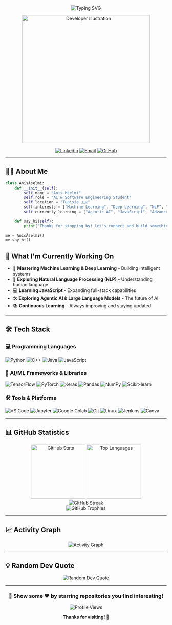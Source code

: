 <div align="center">
  <img src="https://readme-typing-svg.herokuapp.com?font=Fira+Code&size=32&duration=2800&pause=2000&color=00D9FF&center=true&vCenter=true&width=940&lines=Hey+There!+👋+I'm+Anis+Mselmi;AI+%26+Software+Engineering+Student;Machine+Learning+Enthusiast+🤖;Always+Learning+%26+Building+🚀" alt="Typing SVG" />
</div>

<p align="center">
  <img src="https://cdn.dribbble.com/users/1162077/screenshots/3848914/programmer.gif" alt="Developer Illustration" width="400"/>
</p>

<div align="center">
  
[![LinkedIn](https://img.shields.io/badge/LinkedIn-0077B5?style=for-the-badge&logo=linkedin&logoColor=white)](https://www.linkedin.com/in/anis-mselmi-441b39326/)
[![Email](https://img.shields.io/badge/Email-D14836?style=for-the-badge&logo=gmail&logoColor=white)](mailto:anismselmi490@gmail.com)
[![GitHub](https://img.shields.io/badge/GitHub-100000?style=for-the-badge&logo=github&logoColor=white)](https://github.com/anis-mselmi)

</div>

---

## 👨‍💻 About Me

```python
class AnisÄselmi:
    def __init__(self):
        self.name = "Anis Mselmi"
        self.role = "AI & Software Engineering Student"
        self.location = "Tunisia 🇹🇳"
        self.interests = ["Machine Learning", "Deep Learning", "NLP", "LLMs"]
        self.currently_learning = ["Agentic AI", "JavaScript", "Advanced ML"]
        
    def say_hi(self):
        print("Thanks for stopping by! Let's connect and build something amazing together!")

me = AnisÄselmi()
me.say_hi()
```

## 🚀 What I'm Currently Working On

- 🤖 **Mastering Machine Learning & Deep Learning** - Building intelligent systems
- 🧠 **Exploring Natural Language Processing (NLP)** - Understanding human language
- 💻 **Learning JavaScript** - Expanding full-stack capabilities
- 🛠️ **Exploring Agentic AI & Large Language Models** - The future of AI
- 📚 **Continuous Learning** - Always improving and staying updated

---

## 🛠️ Tech Stack

### 💻 Programming Languages
<p align="left">
  <img src="https://img.shields.io/badge/Python-3776AB?style=for-the-badge&logo=python&logoColor=white" alt="Python"/>
  <img src="https://img.shields.io/badge/C++-00599C?style=for-the-badge&logo=cplusplus&logoColor=white" alt="C++"/>
  <img src="https://img.shields.io/badge/Java-ED8B00?style=for-the-badge&logo=openjdk&logoColor=white" alt="Java"/>
  <img src="https://img.shields.io/badge/JavaScript-F7DF1E?style=for-the-badge&logo=javascript&logoColor=black" alt="JavaScript"/>
</p>

### 🤖 AI/ML Frameworks & Libraries
<p align="left">
  <img src="https://img.shields.io/badge/TensorFlow-FF6F00?style=for-the-badge&logo=tensorflow&logoColor=white" alt="TensorFlow"/>
  <img src="https://img.shields.io/badge/PyTorch-EE4C2C?style=for-the-badge&logo=pytorch&logoColor=white" alt="PyTorch"/>
  <img src="https://img.shields.io/badge/Keras-D00000?style=for-the-badge&logo=keras&logoColor=white" alt="Keras"/>
  <img src="https://img.shields.io/badge/Pandas-150458?style=for-the-badge&logo=pandas&logoColor=white" alt="Pandas"/>
  <img src="https://img.shields.io/badge/NumPy-013243?style=for-the-badge&logo=numpy&logoColor=white" alt="NumPy"/>
  <img src="https://img.shields.io/badge/scikit--learn-F7931E?style=for-the-badge&logo=scikit-learn&logoColor=white" alt="Scikit-learn"/>
</p>

### 🛠️ Tools & Platforms
<p align="left">
  <img src="https://img.shields.io/badge/VS_Code-007ACC?style=for-the-badge&logo=visual-studio-code&logoColor=white" alt="VS Code"/>
  <img src="https://img.shields.io/badge/Jupyter-F37626?style=for-the-badge&logo=jupyter&logoColor=white" alt="Jupyter"/>
  <img src="https://img.shields.io/badge/Google_Colab-F9AB00?style=for-the-badge&logo=google-colab&logoColor=white" alt="Google Colab"/>
  <img src="https://img.shields.io/badge/Git-F05032?style=for-the-badge&logo=git&logoColor=white" alt="Git"/>
  <img src="https://img.shields.io/badge/Linux-FCC624?style=for-the-badge&logo=linux&logoColor=black" alt="Linux"/>
  <img src="https://img.shields.io/badge/Jenkins-D24939?style=for-the-badge&logo=jenkins&logoColor=white" alt="Jenkins"/>
  <img src="https://img.shields.io/badge/Canva-00C4CC?style=for-the-badge&logo=canva&logoColor=white" alt="Canva"/>
</p>

---

## 📊 GitHub Statistics

<div align="center">
  <img src="https://github-readme-stats.vercel.app/api?username=anis-mselmi&show_icons=true&theme=tokyonight&hide_border=true&count_private=true" alt="GitHub Stats" height="170"/>
  <img src="https://github-readme-stats.vercel.app/api/top-langs/?username=anis-mselmi&layout=compact&theme=tokyonight&hide_border=true" alt="Top Languages" height="170"/>
</div>

<div align="center">
  <img src="https://github-readme-streak-stats.herokuapp.com/?user=anis-mselmi&theme=tokyonight&hide_border=true" alt="GitHub Streak" />
</div>

<div align="center">
  <img src="https://github-profile-trophy.vercel.app/?username=anis-mselmi&theme=tokyonight&no-frame=true&no-bg=true&row=1&column=7" alt="GitHub Trophies" />
</div>

---

## 📈 Activity Graph

<div align="center">
  <img src="https://github-readme-activity-graph.vercel.app/graph?username=anis-mselmi&theme=tokyonight&hide_border=true" alt="Activity Graph" />
</div>

---

## 💡 Random Dev Quote

<div align="center">
  <img src="https://quotes-github-readme.vercel.app/api?type=horizontal&theme=tokyonight" alt="Random Dev Quote"/>
</div>

---

<div align="center">
  
### 🌟 Show some ❤️ by starring repositories you find interesting!

![Profile Views](https://komarev.com/ghpvc/?username=anis-mselmi&color=00D9FF&style=flat-square&label=Profile+Views)

**Thanks for visiting! 🚀**

</div>
